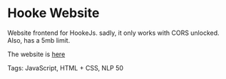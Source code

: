 # Hooke Website

Website frontend for HookeJs.
sadly, it only works with CORS unlocked.
Also, has a 5mb limit.

The website is [here](https://github.com/hhhhhhhhhn/HookeWebsite)

Tags: JavaScript, HTML + CSS, NLP
50
